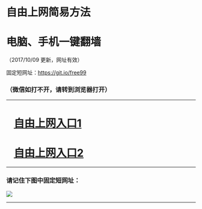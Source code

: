 ﻿# 自由上网简易方法

# 电脑、手机一键翻墙

（2017/10/09 更新，网址有效）

固定短网址：https://git.io/free99

### （微信如打不开，请转到浏览器打开）


***





# &nbsp;&nbsp; <a href="http://ft3066030785.fwq-tz-1001.info/fwqtz01.html?t=100900113041 " target="_blank">自由上网入口1</a>
# &nbsp;&nbsp; <a href="http://ft2975330957.fwq-tz-1002.info/fwqtz02.html?t=100900110689 " target="_blank">自由上网入口2</a>
***

### 请记住下图中固定短网址：

<img src="https://s3-us-west-2.amazonaws.com/fwq-1001/yjfq-20170905okok.png" /> 


***


